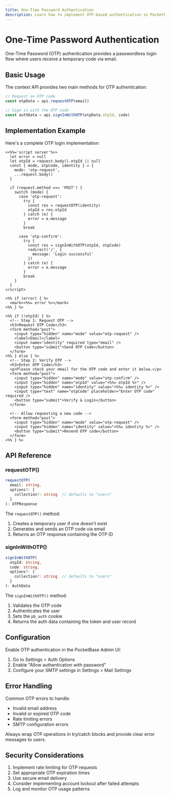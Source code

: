 ```yaml
---
title: One-Time Password Authentication
description: Learn how to implement OTP-based authentication in PocketPages
---
```


# One-Time Password Authentication

One-Time Password (OTP) authentication provides a passwordless login flow where users receive a temporary code via email.

## Basic Usage

The context API provides two main methods for OTP authentication:

```javascript
// Request an OTP code
const otpData = api.requestOTP(email)

// Sign in with the OTP code
const authData = api.signInWithOTP(otpData.otpId, code)
```

## Implementation Example

Here's a complete OTP login implementation:

```ejs
<<%%='script server'%>>
  let error = null
  let otpId = request.body().otpId || null
  const { mode, otpCode, identity } = {
    mode: 'otp-request',
    ...request.body()
  }

  if (request.method === 'POST') {
    switch (mode) {
      case 'otp-request':
        try {
          const res = requestOTP(identity)
          otpId = res.otpId
        } catch (e) {
          error = e.message
        }
        break

      case 'otp-confirm':
        try {
          const res = signInWithOTP(otpId, otpCode)
          redirect('/', {
            message: 'Login successful'
          })
        } catch (e) {
          error = e.message
        }
        break
    }
  }
</script>

<%% if (error) { %>
  <mark><%%= error %></mark>
<%% } %>

<%% if (!otpId) { %>
  <!-- Step 1: Request OTP -->
  <h3>Request OTP Code</h3>
  <form method="post">
    <input type="hidden" name="mode" value="otp-request" />
    <label>Email</label>
    <input name="identity" required type="email" />
    <button type="submit">Send OTP Code</button>
  </form>
<%% } else { %>
  <!-- Step 2: Verify OTP -->
  <h3>Enter OTP Code</h3>
  <p>Please check your email for the OTP code and enter it below.</p>
  <form method="post">
    <input type="hidden" name="mode" value="otp-confirm" />
    <input type="hidden" name="otpId" value="<%%= otpId %>" />
    <input type="hidden" name="identity" value="<%%= identity %>" />
    <input type="text" name="otpCode" placeholder="Enter OTP code" required />
    <button type="submit">Verify & Login</button>
  </form>

  <!-- Allow requesting a new code -->
  <form method="post">
    <input type="hidden" name="mode" value="otp-request" />
    <input type="hidden" name="identity" value="<%%= identity %>" />
    <button type="submit">Resend OTP code</button>
  </form>
<%% } %>
```

## API Reference

### requestOTP()

```typescript
requestOTP(
  email: string,
  options?: {
    collection?: string  // defaults to "users"
  }
): OTPResponse
```

The `requestOTP()` method:

1. Creates a temporary user if one doesn't exist
2. Generates and sends an OTP code via email
3. Returns an OTP response containing the OTP ID

### signInWithOTP()

```typescript
signInWithOTP(
  otpId: string,
  code: string,
  options?: {
    collection?: string  // defaults to "users"
  }
): AuthData
```

The `signInWithOTP()` method:

1. Validates the OTP code
2. Authenticates the user
3. Sets the `pb_auth` cookie
4. Returns the auth data containing the token and user record

## Configuration

Enable OTP authentication in the PocketBase Admin UI:

1. Go to Settings > Auth Options
2. Enable "Allow authentication with password"
3. Configure your SMTP settings in Settings > Mail Settings

## Error Handling

Common OTP errors to handle:

- Invalid email address
- Invalid or expired OTP code
- Rate limiting errors
- SMTP configuration errors

Always wrap OTP operations in try/catch blocks and provide clear error messages to users.

## Security Considerations

1. Implement rate limiting for OTP requests
2. Set appropriate OTP expiration times
3. Use secure email delivery
4. Consider implementing account lockout after failed attempts
5. Log and monitor OTP usage patterns
